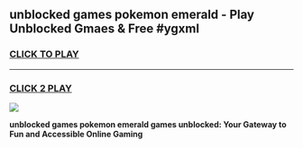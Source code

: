 
## unblocked games pokemon emerald - Play Unblocked Gmaes & Free #ygxml
<h3>
<a href="https://news.freeplayer.one?title=unblocked_games_pokemon_emerald&ref=24F">CLICK TO PLAY</a></h3>
<hr>

<h3>
<a href="https://news.freeplayer.one?title=unblocked_games_pokemon_emerald&ref=24F">CLICK 2 PLAY</a>
  
</h3>

<a href="https://news.freeplayer.one?title=unblocked_games_pokemon_emerald&ref=24F/"><img src="https://clearcache.store/games.png"></a>


**unblocked games pokemon emerald games unblocked: Your Gateway to Fun and Accessible Online Gaming**
